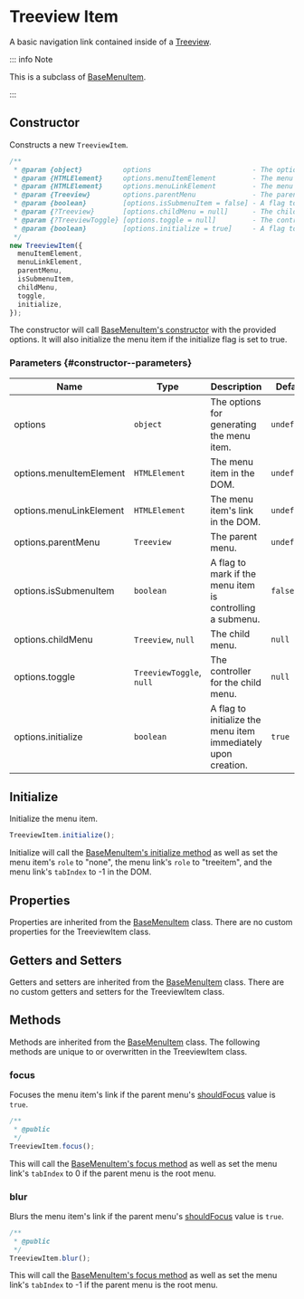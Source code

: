 # Treeview Item

A basic navigation link contained inside of a [Treeview](./treeview).

::: info Note

This is a subclass of [BaseMenuItem](./base-menu-item).

:::

## Constructor

Constructs a new `TreeviewItem`.

```js
/**
 * @param {object}          options                         - The options for generating the menu item.
 * @param {HTMLElement}     options.menuItemElement         - The menu item in the DOM.
 * @param {HTMLElement}     options.menuLinkElement         - The menu item's link in the DOM.
 * @param {Treeview}        options.parentMenu              - The parent menu.
 * @param {boolean}         [options.isSubmenuItem = false] - A flag to mark if the menu item is controlling a submenu.
 * @param {?Treeview}       [options.childMenu = null]      - The child menu.
 * @param {?TreeviewToggle} [options.toggle = null]         - The controller for the child menu.
 * @param {boolean}         [options.initialize = true]     - A flag to initialize the menu item immediately upon creation.
 */
new TreeviewItem({
  menuItemElement,
  menuLinkElement,
  parentMenu,
  isSubmenuItem,
  childMenu,
  toggle,
  initialize,
});
```

The constructor will call [BaseMenuItem's constructor](./base-menu-item#constructor) with the provided options. It will also initialize the menu item if the initialize flag is set to true.

### Parameters {#constructor--parameters}

| Name | Type | Description | Default |
| --- | --- | --- | --- |
| options | `object` | The options for generating the menu item. | `undefined` |
| options.menuItemElement | `HTMLElement` | The menu item in the DOM. | `undefined` |
| options.menuLinkElement | `HTMLElement` | The menu item's link in the DOM. | `undefined` |
| options.parentMenu | `Treeview` | The parent menu. | `undefined` |
| options.isSubmenuItem | `boolean` | A flag to mark if the menu item is controlling a submenu. | `false` |
| options.childMenu | `Treeview`, `null` | The child menu. | `null` |
| options.toggle | `TreeviewToggle`, `null` | The controller for the child menu. | `null` |
| options.initialize | `boolean` | A flag to initialize the menu item immediately upon creation. | `true` |

## Initialize

Initialize the menu item.

```js
TreeviewItem.initialize();
```

Initialize will call the [BaseMenuItem's initialize method](./base-menu-item#initialize) as well as set the menu item's `role` to "none", the menu link's `role` to "treeitem", and the menu link's `tabIndex` to -1 in the DOM.

## Properties

Properties are inherited from the [BaseMenuItem](./base-menu-item#properties) class. There are no custom properties for the TreeviewItem class.

## Getters and Setters

Getters and setters are inherited from the [BaseMenuItem](./base-menu-item#getters-and-setters) class. There are no custom getters and setters for the TreeviewItem class.

## Methods

Methods are inherited from the [BaseMenuItem](./base-menu-item#methods) class. The following methods are unique to or overwritten in the TreeviewItem class.

### focus

Focuses the menu item's link if the parent menu's [shouldFocus](./base-menu.md#getter--shouldfocus) value is `true`.

```js
/**
 * @public
 */
TreeviewItem.focus();
```

This will call the [BaseMenuItem's focus method](./base-menu-item#method--focus) as well as set the menu link's `tabIndex` to 0 if the parent menu is the root menu.

### blur

Blurs the menu item's link if the parent menu's [shouldFocus](./base-menu.md#getter--shouldfocus) value is `true`.

```js
/**
 * @public
 */
TreeviewItem.blur();
```

This will call the [BaseMenuItem's focus method](./base-menu-item#method--focus) as well as set the menu link's `tabIndex` to -1 if the parent menu is the root menu.
